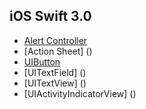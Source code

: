 ## iOS Swift 3.0
* [Alert Controller](https://github.com/shridharmalimca/Shridhar.github.io/tree/master/iOS/Swift%203.0/AlertController)
* [Action Sheet] ()
* [UIButton]()
* [UITextField] ()
* [UITextView] ()
* [UIActivityIndicatorView] ()

